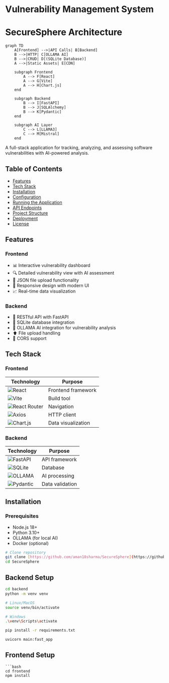 # Vulnerability Management System
 <!-- Optional: Add a diagram if available -->
# SecureSphere Architecture

```mermaid
graph TD
    A[Frontend] -->|API Calls| B[Backend]
    B -->|HTTP| C[OLLAMA AI]
    B -->|CRUD| D[(SQLite Database)]
    A -->|Static Assets| E[CDN]

    subgraph Frontend
        A --> F[React]
        A --> G[Vite]
        A --> H[Chart.js]
    end

    subgraph Backend
        B --> I[FastAPI]
        B --> J[SQLAlchemy]
        B --> K[Pydantic]
    end

    subgraph AI Layer
        C --> L[LLAMA3]
        C --> M[Mistral]
    end
```
A full-stack application for tracking, analyzing, and assessing software vulnerabilities with AI-powered analysis.

## Table of Contents
- [Features](#features)
- [Tech Stack](#tech-stack)
- [Installation](#installation)
- [Configuration](#configuration)
- [Running the Application](#running-the-application)
- [API Endpoints](#api-endpoints)
- [Project Structure](#project-structure)
- [Deployment](#deployment)
- [License](#license)

## Features

### Frontend
- 📊 Interactive vulnerability dashboard
- 🔍 Detailed vulnerability view with AI assessment
- 📁 JSON file upload functionality
- 📱 Responsive design with modern UI
- 📈 Real-time data visualization

### Backend
- 🚀 RESTful API with FastAPI
- 💾 SQLite database integration
- 🤖 OLLAMA AI integration for vulnerability analysis
- ⬆️ File upload handling
- 🔄 CORS support

## Tech Stack

### Frontend
| Technology | Purpose |
|------------|---------|
| ![React](https://img.shields.io/badge/React-20232A?style=flat&logo=react) | Frontend framework |
| ![Vite](https://img.shields.io/badge/Vite-B73BFE?style=flat&logo=vite) | Build tool |
| ![React Router](https://img.shields.io/badge/React_Router-CA4245?style=flat&logo=react-router) | Navigation |
| ![Axios](https://img.shields.io/badge/Axios-5A29E4?style=flat&logo=axios) | HTTP client |
| ![Chart.js](https://img.shields.io/badge/Chart.js-FF6384?style=flat&logo=chart.js) | Data visualization |

### Backend
| Technology | Purpose |
|------------|---------|
| ![FastAPI](https://img.shields.io/badge/FastAPI-009688?style=flat&logo=fastapi) | API framework |
| ![SQLite](https://img.shields.io/badge/SQLite-003B57?style=flat&logo=sqlite) | Database |
| ![OLLAMA](https://img.shields.io/badge/OLLAMA-FF6600?style=flat) | AI processing |
| ![Pydantic](https://img.shields.io/badge/Pydantic-920000?style=flat) | Data validation |

## Installation

### Prerequisites
- Node.js 18+
- Python 3.10+
- OLLAMA (for local AI)
- Docker (optional)

```bash
# Clone repository
git clone [https://github.com/aman18sharma/SecureSphere](https://github.com/aman18sharma/SecureSphere)
cd SecureSphere
```
## Backend Setup
```bash
cd backend
python -m venv venv

# Linux/MacOS
source venv/bin/activate

# Windows
.\venv\Scripts\activate

pip install -r requirements.txt

uvicorn main:fast_app

```
## Frontend Setup
```
```bash
cd frontend
npm install

```
